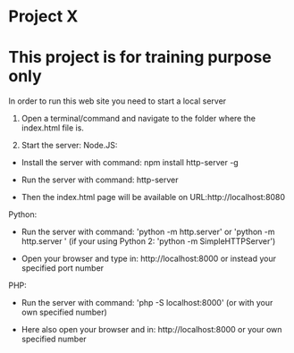 # Project X
# This project is for training purpose only

In order to run this web site you need to start a local server

1. Open a terminal/command and navigate to the folder where the index.html file is.

2. Start the server:
Node.JS:
- Install the server with command: npm install http-server -g

- Run the server with command: http-server

- Then the index.html page will be available on URL:http://localhost:8080

Python:
- Run the server with command: 'python -m http.server' or 'python -m http.server <specify your own port number>' (if your using Python 2: 'python -m SimpleHTTPServer')

- Open your browser and type in: http://localhost:8000 or instead your specified port number 

PHP:
- Run the server with command: 'php -S localhost:8000' (or with your own specified number)

- Here also open your browser and in: http://localhost:8000 or your own specified number

